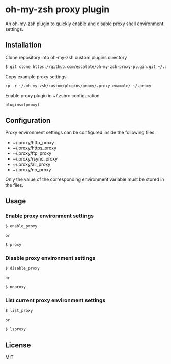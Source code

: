 # oh-my-zsh proxy plugin

An [oh-my-zsh](https://ohmyz.sh) plugin to quickly enable and disable proxy shell environment settings.

## Installation

Clone repository into oh-my-zsh custom plugins directory
```bash
$ git clone https://github.com/escalate/oh-my-zsh-proxy-plugin.git ~/.oh-my-zsh/custom/plugins/proxy
```

Copy example proxy settings
```
cp -r ~/.oh-my-zsh/custom/plugins/proxy/.proxy-example/ ~/.proxy
```

Enable proxy plugin in ~/.zshrc configuration
```
plugins=(proxy)
```

## Configuration

Proxy environment settings can be configured inside the following files:

  * ~/.proxy/http_proxy
  * ~/.proxy/https_proxy
  * ~/.proxy/ftp_proxy
  * ~/.proxy/rsync_proxy
  * ~/.proxy/all_proxy
  * ~/.proxy/no_proxy

Only the value of the corresponding environment variable must be stored in the files.

## Usage

### Enable proxy environment settings

```bash
$ enable_proxy

or

$ proxy
```

### Disable proxy environment settings

```bash
$ disable_proxy

or

$ noproxy
```

### List current proxy environment settings

```bash
$ list_proxy

or

$ lsproxy
```

## License

MIT
